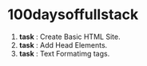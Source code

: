 # 100daysoffullstack

1. **task** : Create Basic HTML Site.
2. **task** : Add Head Elements.
3. **task** : Text Formatimg tags.